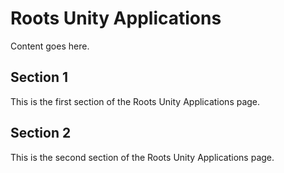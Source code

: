 # Roots Unity Applications

Content goes here.

## Section 1

This is the first section of the Roots Unity Applications page.

## Section 2

This is the second section of the Roots Unity Applications page.

